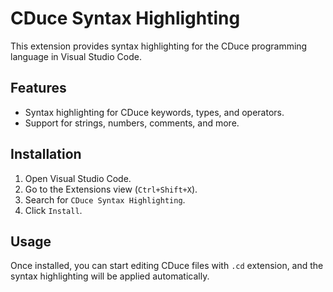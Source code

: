 # CDuce Syntax Highlighting

This extension provides syntax highlighting for the CDuce programming language in Visual Studio Code.

## Features

- Syntax highlighting for CDuce keywords, types, and operators.
- Support for strings, numbers, comments, and more.

## Installation

1. Open Visual Studio Code.
2. Go to the Extensions view (`Ctrl+Shift+X`).
3. Search for `CDuce Syntax Highlighting`.
4. Click `Install`.

## Usage

Once installed, you can start editing CDuce files with `.cd` extension, and the syntax highlighting will be applied automatically.